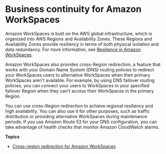 # Business continuity for Amazon WorkSpaces<a name="business-continuity"></a>

Amazon WorkSpaces is built on the AWS global infrastructure, which is organized into AWS Regions and Availability Zones\. These Regions and Availability Zones provide resiliency in terms of both physical isolation and data redundancy\. For more information, see [Resilience in Amazon WorkSpaces](disaster-recovery-resiliency.md)\.

Amazon WorkSpaces also provides cross\-Region redirection, a feature that works with your Domain Name System \(DNS\) routing policies to redirect your WorkSpaces users to alternative WorkSpaces when their primary WorkSpaces aren't available\. For example, by using DNS failover routing policies, you can connect your users to WorkSpaces in your specified failover Region when they can't access their WorkSpaces in the primary Region\.

You can use cross\-Region redirection to achieve regional resiliency and high availability\. You can also use it for other purposes, such as traffic distribution or providing alternative WorkSpaces during maintenance periods\. If you use Amazon Route 53 for your DNS configuration, you can take advantage of health checks that monitor Amazon CloudWatch alarms\.

**Topics**
+ [Cross\-region redirection for Amazon WorkSpaces](cross-region-redirection.md)